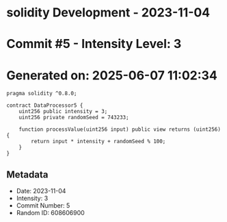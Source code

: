 ﻿# solidity Development - 2023-11-04
# Commit #5 - Intensity Level: 3
# Generated on: 2025-06-07 11:02:34
```solidity
pragma solidity ^0.8.0;

contract DataProcessor5 {
    uint256 public intensity = 3;
    uint256 private randomSeed = 743233;

    function processValue(uint256 input) public view returns (uint256) {
        return input * intensity + randomSeed % 100;
    }
}
```
## Metadata
- Date: 2023-11-04
- Intensity: 3
- Commit Number: 5
- Random ID: 608606900
